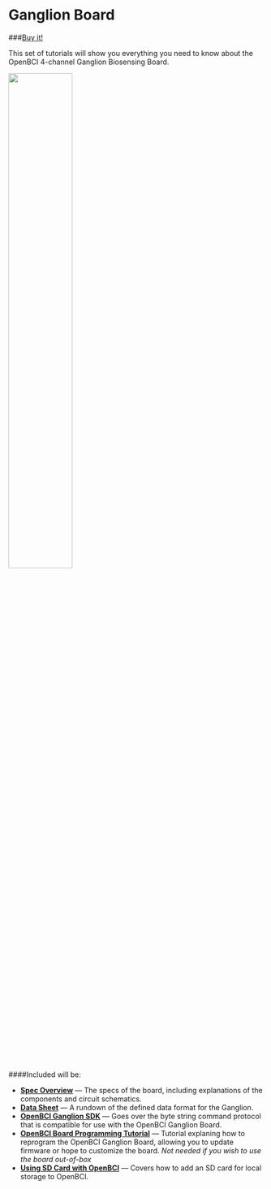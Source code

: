# Ganglion Board

###[Buy it!](https://shop.openbci.com/collections/frontpage/products/pre-order-ganglion-board?variant=13461804483)

This set of tutorials will show you everything you need to know about the OpenBCI 4-channel Ganglion Biosensing Board. 

<img src="https://i.ibb.co/x5PpvCc/Screen-Shot-2019-07-23-at-1-30-32-PM.png" border="0" width="50%"></a><br/>


####Included will be:

* [**Spec Overview**](http://google.com) — The specs of the board, including explanations of the components and circuit schematics.
* [**Data Sheet**](http://google.com) — A rundown of the defined data format for the Ganglion.
* [**OpenBCI Ganglion SDK**](http://google.com) — Goes over the byte string command protocol that is compatible for use with the OpenBCI Ganglion Board.
* [**OpenBCI Board Programming Tutorial**](http://google.com) — Tutorial explaning how to reprogram the OpenBCI Ganglion Board, allowing you to update firmware or hope to customize the board. *Not needed if you wish to use the board out-of-box*
* [**Using SD Card with OpenBCI**](http://google.com) — Covers how to add an SD card for local storage to OpenBCI.